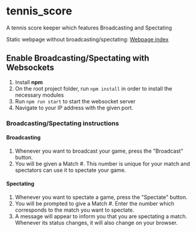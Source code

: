 # tennis_score
A tennis score keeper which features Broadcasting and Spectating

Static webpage without broadcasting/spectating: [Webpage index](https://themetalfleece.github.io/tennis-score/)

## Enable Broadcasting/Spectating with Websockets

1. Install **npm**
2. On the root project folder, run `npm install` in order to install the necessary modules
3. Run `npm run start` to start the websocket server
4. Navigate to your IP address with the given port.

### Broadcasting/Spectating instructions

#### Broadcasting
1. Whenever you want to broadcast your game, press the "Broadcast" button.
2. You will be given a Match #. This number is unique for your match and spectators can use it to spectate your game.

#### Spectating
1. Whenever you want to spectate a game, press the "Spectate" button.
2. You will be prompted to give a Match #. Enter the number which corresponds to the match you want to spectate.
3. A message will appear to inform you that you are spectating a match. Whenever its status changes, it will also change on your browser.
